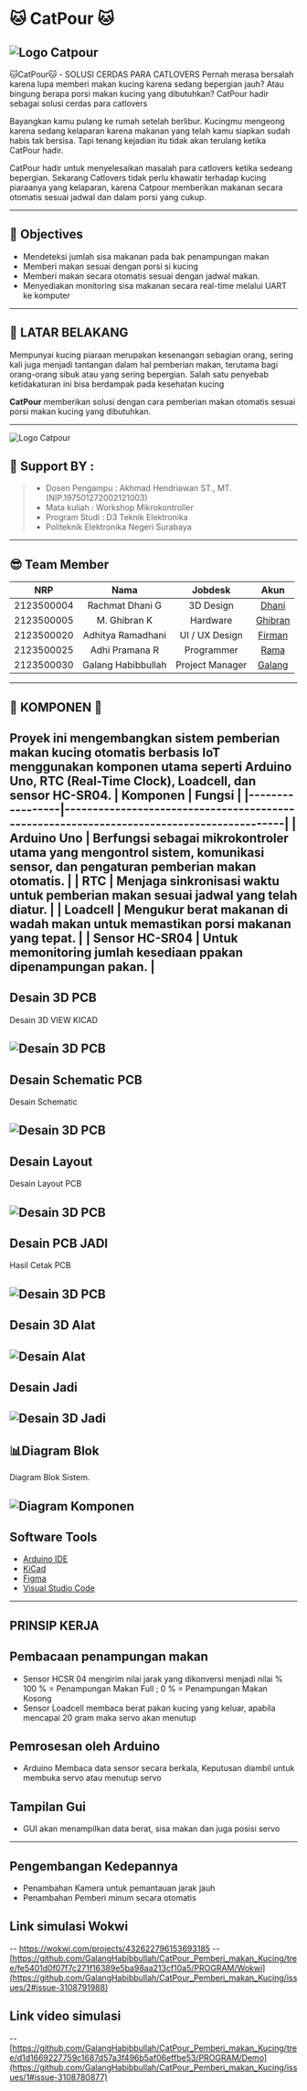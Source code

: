 # 🐱 **CatPour** 🐱

![Logo Catpour](ASSET/logo%20Catpour.png)
---
🐱CatPour🐱 - SOLUSI CERDAS PARA CATLOVERS
Pernah merasa bersalah karena lupa memberi makan kucing karena sedang bepergian jauh? Atau bingung berapa porsi makan kucing yang dibutuhkan? CatPour hadir sebagai solusi cerdas para catlovers

Bayangkan kamu pulang ke rumah setelah berlibur. Kucingmu mengeong karena sedang kelaparan karena makanan yang telah kamu siapkan sudah habis tak bersisa. Tapi tenang kejadian itu tidak akan terulang ketika CatPour hadir.

CatPour hadir untuk menyelesaikan masalah para catlovers ketika sedeang bepergian. Sekarang Catlovers tidak perlu khawatir terhadap kucing piaraanya yang kelaparan, karena Catpour memberikan makanan secara otomatis sesuai jadwal dan dalam porsi yang cukup.

---
## 🎯 Objectives

- Mendeteksi jumlah sisa makanan pada bak penampungan makan  
- Memberi makan sesuai dengan porsi si kucing
- Memberi makan secara otomatis sesuai dengan jadwal makan.
- Menyediakan monitoring sisa makanan secara real-time melalui UART ke komputer
---
## 🧠 LATAR BELAKANG
Mempunyai kucing piaraan merupakan kesenangan sebagian orang, sering kali juga menjadi tantangan dalam hal pemberian makan, terutama bagi orang-orang sibuk atau yang sering  bepergian. Salah satu penyebab ketidakaturan ini bisa berdampak pada kesehatan kucing

**CatPour** memberikan solusi dengan cara pemberian makan otomatis sesuai porsi makan kucing  yang dibutuhkan.

---

![Logo Catpour](ASSET/Team.png)
## 🦾 Support BY :
>- Dosen Pengampu : Akhmad Hendriawan ST., MT. (NIP.197501272002121003)<br>
>- Mata kuliah : Workshop Mikrokontroller<br>
>- Program Studi : D3 Teknik Elektronika<br>
>- Politeknik Elektronika Negeri Surabaya<br>
---
## 😎 Team Member
|      NRP      |        Nama       |        Jobdesk        |                    Akun                  |
| :-----------: |:----------------: | :-------------------: | :---------------------------------------:|
| 2123500004    | Rachmat Dhani G   | 3D Design             | [Dhani](https://github.com/rachmatdhani)
| 2123500005    | M. Ghibran K      | Hardware              | [Ghibran](https://github.com/Smolyyymokka)
| 2123500020    | Adhitya Ramadhani | UI / UX Design        | [Firman](https://github.com/adhitya161004)
| 2123500025    | Adhi Pramana R    | Programmer            | [Rama](https://github.com/Adhi-Rama)
| 2123500030    | Galang Habibbullah| Project Manager       | [Galang](https://github.com/GalangHabibbullah)
---
## 🔗 KOMPONEN 🔗 

Proyek ini mengembangkan sistem pemberian makan kucing otomatis berbasis IoT menggunakan komponen utama seperti **Arduino Uno**, **RTC (Real-Time Clock)**, **Loadcell**, dan **sensor HC-SR04**. 
| Komponen        | Fungsi                                                                                   |
|-----------------|------------------------------------------------------------------------------------------|
| **Arduino Uno** | Berfungsi sebagai mikrokontroler utama yang mengontrol sistem, komunikasi sensor, dan pengaturan pemberian makan otomatis. |
| **RTC**         | Menjaga sinkronisasi waktu untuk pemberian makan sesuai jadwal yang telah diatur.         |
| **Loadcell**    | Mengukur berat makanan di wadah makan untuk memastikan porsi makanan yang tepat.          |
| **Sensor HC-SR04** | Untuk memonitoring jumlah kesediaan ppakan dipenampungan pakan.    |
---
## Desain 3D PCB
Desain 3D VIEW KICAD

![Desain 3D PCB](HARDWARE/hardware/3D.png)
---

## Desain Schematic PCB
Desain Schematic 

![Desain 3D PCB](HARDWARE/hardware/Schematic.png)
---
## Desain Layout
Desain Layout PCB 

![Desain 3D PCB](HARDWARE/hardware/Layout.png)
---
## Desain  PCB JADI
Hasil Cetak PCB

![Desain 3D PCB](HARDWARE/hardware/PCB.jpeg)
---
## Desain 3D Alat
![Desain Alat](3D/desain%20alat.jpeg)
---
## Desain Jadi
![Desain 3D Jadi](3D/3D%20jadi.jpg)
---
## 📊Diagram Blok
Diagram Blok Sistem.

![Diagram Komponen](ASSET/Diagram-Sistem.png)
---
## Software Tools

- [Arduino IDE](https://www.arduino.cc/en/software)
- [KiCad](https://kicad.org/)
- [Figma](https://www.figma.com/)
- [Visual Studio Code](https://code.visualstudio.com/)
---
## PRINSIP KERJA 
## Pembacaan penampungan makan
- Sensor HCSR 04 mengirim nilai jarak yang dikonversi menjadi nilai %
100 % = Penampungan Makan Full ; 0 % = Penampungan Makan Kosong
- Sensor Loadcell membaca berat pakan kucing yang keluar, apabila mencapai 20 gram maka servo akan menutup
## Pemrosesan oleh Arduino 
- Arduino  Membaca data  sensor secara berkala, Keputusan diambil untuk membuka servo atau menutup servo
## Tampilan Gui 
- GUI akan menampilkan data berat, sisa makan dan juga posisi servo

--- 
## Pengembangan Kedepannya
- Penambahan Kamera untuk pemantauan jarak jauh
- Penambahan Pemberi minum secara otomatis

## Link simulasi Wokwi
-- https://wokwi.com/projects/432622796153693185
-- [https://github.com/GalangHabibbullah/CatPour_Pemberi_makan_Kucing/tree/fe5401d0f07f7c271f16389e5ba98aa213cf10a5/PROGRAM/Wokwi](https://github.com/GalangHabibbullah/CatPour_Pemberi_makan_Kucing/issues/2#issue-3108791988)

## Link video simulasi
-- [https://github.com/GalangHabibbullah/CatPour_Pemberi_makan_Kucing/tree/d1d1669227759c1687d57a3f496b5af06effbe53/PROGRAM/Demo](https://github.com/GalangHabibbullah/CatPour_Pemberi_makan_Kucing/issues/1#issue-3108780877)

